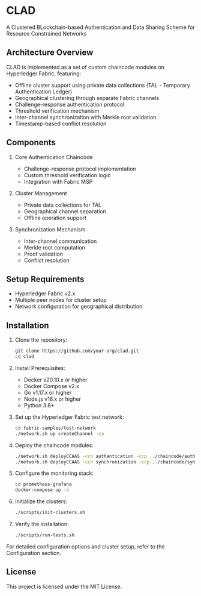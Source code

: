 # CLAD

A Clustered BLockchain-based Authentication and Data Sharing Scheme for Resource Constrained Networks

## Architecture Overview

CLAD is implemented as a set of custom chaincode modules on Hyperledger Fabric, featuring:

- Offline cluster support using private data collections (TAL - Temporary Authentication Ledger)
- Geographical clustering through separate Fabric channels
- Challenge-response authentication protocol
- Threshold verification mechanism
- Inter-channel synchronization with Merkle root validation
- Timestamp-based conflict resolution

## Components

1. Core Authentication Chaincode

   - Challenge-response protocol implementation
   - Custom threshold verification logic
   - Integration with Fabric MSP

2. Cluster Management

   - Private data collections for TAL
   - Geographical channel separation
   - Offline operation support

3. Synchronization Mechanism
   - Inter-channel communication
   - Merkle root computation
   - Proof validation
   - Conflict resolution

## Setup Requirements

- Hyperledger Fabric v2.x
- Multiple peer nodes for cluster setup
- Network configuration for geographical distribution

## Installation

1. Clone the repository:

   ```bash
   git clone https://github.com/your-org/clad.git
   cd clad
   ```

2. Install Prerequisites:

   - Docker v20.10.x or higher
   - Docker Compose v2.x
   - Go v1.17.x or higher
   - Node.js v16.x or higher
   - Python 3.8+

3. Set up the Hyperledger Fabric test network:

   ```bash
   cd fabric-samples/test-network
   ./network.sh up createChannel -ca
   ```

4. Deploy the chaincode modules:

   ```bash
   ./network.sh deployCCAAS -ccn authentication -ccp ../chaincode/authentication
   ./network.sh deployCCAAS -ccn synchronization -ccp ../chaincode/synchronization
   ```

5. Configure the monitoring stack:

   ```bash
   cd prometheus-grafana
   docker-compose up -d
   ```

6. Initialize the clusters:

   ```bash
   ./scripts/init-clusters.sh
   ```

7. Verify the installation:
   ```bash
   ./scripts/run-tests.sh
   ```

For detailed configuration options and cluster setup, refer to the Configuration section.

## License

This project is licensed under the MIT License.
